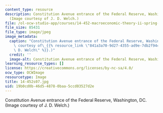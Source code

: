 ```yaml
---
content_type: resource
description: Constitution Avenue entrance of the Federal Reserve, Washington, DC.
  (Image courtesy of J. D. Welch.)
file: /ol-ocw-studio-app/courses/14-452-macroeconomic-theory-ii-spring-2007/19b0cd0b46d548780baa5ccd03527d2e_14-452s07.jpg
file_size: 85431
file_type: image/jpeg
image_metadata:
  caption: "Constitution Avenue entrance of the Federal Reserve, Washington, DC. (Image\
    \ courtesy of\_{{% resource_link \"841a3a70-9d27-4355-ad9e-7db2f94c3f68\" \"J.\
    \ D. Welch\" %}}.)"
  credit: ''
  image-alt: Constitution Avenue entrance of the Federal Reserve, Washington, DC.
learning_resource_types: []
license: https://creativecommons.org/licenses/by-nc-sa/4.0/
ocw_type: OCWImage
resourcetype: Image
title: 14-452s07.jpg
uid: 19b0cd0b-46d5-4878-0baa-5ccd03527d2e
---
```

Constitution Avenue entrance of the Federal Reserve, Washington, DC. (Image courtesy of J. D. Welch.)